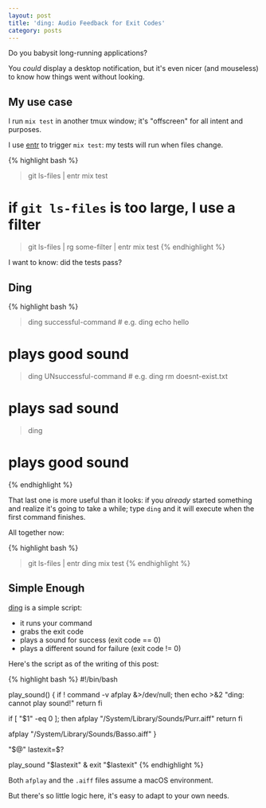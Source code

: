 ```yaml
---
layout: post
title: 'ding: Audio Feedback for Exit Codes'
category: posts
---
```

Do you babysit long-running applications?

You _could_ display a desktop notification, but it's even nicer (and mouseless) to know how things went without looking.

## My use case

I run `mix test` in another tmux window; it's "offscreen" for all intent and purposes.

I use [entr](https://github.com/eradman/entr) to trigger `mix test`: my tests will run when files change.

{% highlight bash %}
> git ls-files | entr mix test

# if `git ls-files` is too large, I use a filter
> git ls-files | rg some-filter | entr mix test
{% endhighlight %}

I want to know: did the tests pass?

## Ding

{% highlight bash %}
> ding successful-command             # e.g. ding echo hello
# plays good sound

> ding UNsuccessful-command           # e.g. ding rm doesnt-exist.txt
# plays sad sound

> ding
# plays good sound
{% endhighlight %}

That last one is more useful than it looks: if you _already_ started something
and realize it's going to take a while; type `ding` and it will execute when
the first command finishes.

All together now:

{% highlight bash %}
> git ls-files | entr ding mix test
{% endhighlight %}

## Simple Enough

[ding](https://github.com/jpalardy/dotfiles/blob/main/bin/ding) is a simple script:

- it runs your command
- grabs the exit code
- plays a sound for success (exit code == 0)
- plays a different sound for failure (exit code != 0)

Here's the script as of the writing of this post:

{% highlight bash %}
#!/bin/bash

play_sound() {
  if ! command -v afplay &>/dev/null; then
    echo >&2 "ding: cannot play sound!"
    return
  fi

  if [ "$1" -eq 0 ]; then
    afplay "/System/Library/Sounds/Purr.aiff"
    return
  fi

  afplay "/System/Library/Sounds/Basso.aiff"
}

"$@"
lastexit=$?

play_sound "$lastexit" &
exit "$lastexit"
{% endhighlight %}

Both `afplay` and the `.aiff` files assume a macOS environment.

But there's so little logic here, it's easy to adapt to your own needs.

